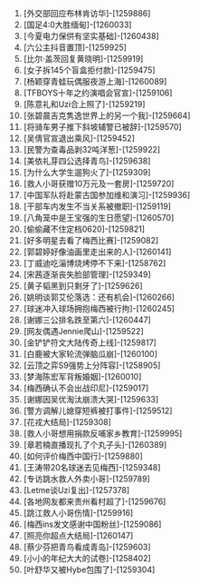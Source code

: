 
1. [外交部回应布林肯访华]-[1259886]
1. [国足4:0大胜缅甸]-[1260033]
1. [今夏电力保供有坚实基础]-[1260438]
1. [六公主抖音置顶]-[1259925]
1. [比尔·盖茨回复黄晓明]-[1259919]
1. [女子拆145个盲盒拒付款]-[1259475]
1. [杨颖穿青蛙玩偶服夜游上海]-[1260089]
1. [TFBOYS十年之约演唱会官宣]-[1259106]
1. [陈意礼和Uzi合上照了]-[1259219]
1. [张碧晨吉克隽逸世界上的另一个我]-[1259664]
1. [将骑车男子推下斜坡辅警已被辞]-[1259570]
1. [吴倩官宣退出乘风]-[1259452]
1. [民警为查毒品剥32吨洋葱]-[1259922]
1. [美依礼芽四公选择青鸟]-[1259638]
1. [为什么大学生遛狗火了]-[1259309]
1. [救人小哥获赠10万元及一套房]-[1259720]
1. [中国军队将赴蒙古国参加维和演习]-[1259936]
1. [干部车内发生不当关系被撤职]-[1259119]
1. [八角笼中是王宝强的生日愿望]-[1260570]
1. [偷偷藏不住定档0620]-[1259821]
1. [好多明星去看了梅西比赛]-[1259082]
1. [郭碧婷好像油画里走出来的人]-[1260141]
1. [丁威迪吃淄博烧烤停不下来]-[1258762]
1. [宋茜逐渐丧失脸部管理]-[1259349]
1. [黄子韬黑到只剩牙了]-[1259626]
1. [姚明谈郭艾伦落选：还有机会]-[1260266]
1. [球迷冲入球场拥抱梅西被行拘]-[1260245]
1. [谢娜三公排名跌至第六]-[1260447]
1. [网友偶遇Jennie爬山]-[1259522]
1. [金铲铲符文大陆传奇上线]-[1259817]
1. [白鹿被大家轮流弹脑瓜崩]-[1260100]
1. [云顶之弈S9强势上分阵容]-[1258905]
1. [梦海陈宏军背叛婚姻]-[1260010]
1. [梅西确认不会出战印尼]-[1259017]
1. [谢娜因吴优淘汰崩溃大哭]-[1259633]
1. [警方调解儿媳穿短裤被打事件]-[1259512]
1. [花戎大结局]-[1259308]
1. [救人小哥想用捐款反哺家乡教育]-[1259995]
1. [章若楠直播现扎了个丸子头]-[1260389]
1. [如何评价梅西中国行]-[1259880]
1. [王涛带20名球迷去见梅西]-[1259348]
1. [专访跳水救人外卖小哥]-[1259789]
1. [Letme谈Uzi复出]-[1257378]
1. [各地网友都来贵州看村超了]-[1259676]
1. [跳江救人小哥伤情]-[1259916]
1. [梅西ins发文感谢中国粉丝]-[1259086]
1. [照亮你超点大结局]-[1260147]
1. [蔡少芬把青鸟看成青岛]-[1259603]
1. [小小的年纪大大的试卷]-[1258402]
1. [叶舒华又被Hybe包围了]-[1259304]
